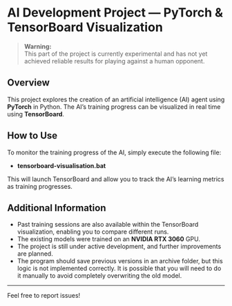 # AI Development Project — PyTorch & TensorBoard Visualization

> **Warning:**  
> This part of the project is currently experimental and has not yet achieved reliable results for playing against a human opponent.

## Overview

This project explores the creation of an artificial intelligence (AI) agent using **PyTorch** in Python. The AI’s training progress can be visualized in real time using **TensorBoard**.

## How to Use

To monitor the training progress of the AI, simply execute the following file:

- **tensorboard-visualisation.bat**

This will launch TensorBoard and allow you to track the AI’s learning metrics as training progresses.

## Additional Information

- Past training sessions are also available within the TensorBoard visualization, enabling you to compare different runs.
- The existing models were trained on an **NVIDIA RTX 3060** GPU.
- The project is still under active development, and further improvements are planned.
- The program should save previous versions in an archive folder, but this logic is not implemented correctly. It is possible that you will need to do it manually to avoid completely overwriting the old model.

---

Feel free to report issues!